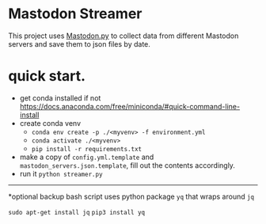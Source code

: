 # Mastodon Streamer
This project uses [Mastodon.py](https://mastodonpy.readthedocs.io/en/stable/index.html) to collect data from different Mastodon servers and save them to json files by date.


# quick start.
- get conda installed if not https://docs.anaconda.com/free/miniconda/#quick-command-line-install
- create conda venv
  - `conda env create -p ./<myvenv> -f environment.yml`
  - `conda activate ./<myvenv>`
  - `pip install -r requirements.txt`
- make a copy of `config.yml.template` and `mastodon_servers.json.template`, fill out the contents accordingly.
- run it `python streamer.py`

---

*optional backup bash script uses python package `yq` that wraps around `jq` 

`sudo apt-get install jq` `pip3 install yq`
